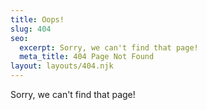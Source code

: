 ```yaml
---
title: Oops!
slug: 404
seo:
  excerpt: Sorry, we can't find that page!
  meta_title: 404 Page Not Found
layout: layouts/404.njk
---
```

Sorry, we can't find that page!
